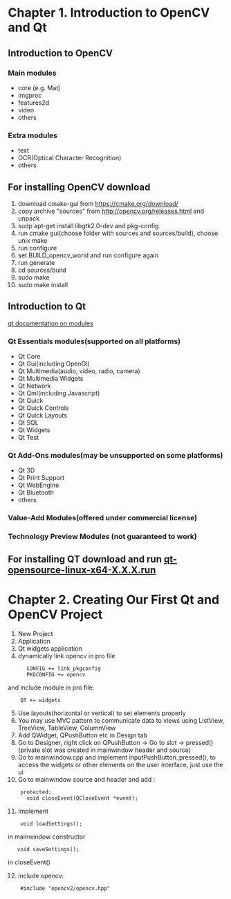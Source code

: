 #  Chapter 1. Introduction to OpenCV and Qt
##  Introduction to OpenCV

### Main modules
* core (e.g. Mat)
* imgproc
* features2d
* video
* others

### Extra modules
* text
* OCR(Optical Character Recognition)
* others

## For installing OpenCV download 
1. download cmake-gui from https://cmake.org/download/
2. copy archive "sources" from http://opencv.org/releases.html and unpack
3. sudp apt-get install libgtk2.0-dev and pkg-config
4. run cmake gui(choose folder with sources and sources/build), choose unix make
5. run configure
6. set BUILD_opencv_world and run configure again
7. run generate
8. cd sources/build
9. sudo make
10. sudo make install



## Introduction to Qt
[qt documentation on modules](http://doc.qt.io/qt-5/qtmodules.html)

### Qt Essentials modules(supported on all platforms)
* Qt Core
* Qt Gui(including OpenGl)
* Qt Multimedia(audio, video, radio, camera)
* Qt Multimedia Widgets
* Qt Network
* Qt Qml(including Javascript)
* Qt Quick
* Qt Quick Controls
* Qt Quick Layouts
* Qt SQL
* Qt Widgets
* Qt Test

### Qt Add-Ons modules(may be unsupported on some platforms) 
* Qt 3D
* Qt Print Support
* Qt WebEngine
* Qt Bluetooth
* others

### Value-Add Modules(offered under commercial license) 

### Technology Preview Modules (not guaranteed to work)

## For installing QT download and run [qt-opensource-linux-x64-X.X.X.run](https://download.qt.io/official_releases/)

# Chapter 2. Creating Our First Qt and OpenCV Project
1. New Project
2. Application
3. Qt widgets application
4. dynamically link opencv in pro file
```
      CONFIG += link_pkgconfig 
      PKGCONFIG += opencv 
``` 
and include module in pro file: 
```
    QT += widgets 
```
5. Use layouts(horizontal or vertical) to set elements properly
6. You may use MVC pattern to communicate data to views using ListView, TreeView, TableView, ColumnView
7. Add QWidget, QPushButton etc in Design tab
8. Go to Designer, right click on QPushButton -> Go to slot -> pressed() (private slot was created in mainwindow header and source)
9. Go to mainwindow.cpp and implement inputPushButton_pressed(), to access the widgets or other elements on the user interface, just use the ui
10. Go to mainwindow source and header and add :
```
    protected: 
      void closeEvent(QCloseEvent *event); 
```
11. Implement 
```
    void loadSettings(); 
```
in mainwindow constructor
```
   void saveSettings(); 
```
in closeEvent()

12. include opencv:
```
    #include "opencv2/opencv.hpp"  
```

